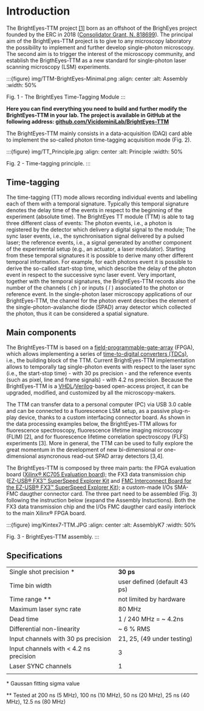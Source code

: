 # Introduction

The BrightEyes-TTM project [\[1\]](https://doi.org/10.1101/2021.10.11.463950) born as an offshoot of the BrighEyes project founded by the ERC in 2018 ([Consolidator Grant, N. 818699](https://vicidominilab.github.io/brighteyes/)). The principal aim of the BrightEyes-TTM project is to give to any microscopy laboratory the possibility to implement and further develop single-photon microscopy. The second aim is to trigger the interest of the microscopy community, and establish the BrigthEyes-TTM as a new standard for single-photon laser scanning microscopy (LSM) experiments.

:::{figure} img/TTM-BrightEyes-Minimal.png
:align: center
:alt: Assembly
:width: 50%

Fig. 1 - The BrightEyes Time-Tagging Module
:::

**Here you can find everything you need to build and further modify the BrightEyes-TTM in your lab. The project is available in GitHub at the following address: [github.com/VicidominiLab/BrightEyes-TTM](https://github.com/VicidominiLab/BrightEyes-TTM)**

The BrightEyes-TTM mainly consists in a data-acquisition (DAQ) card able to implement the so-called photon time-tagging acquisition mode (Fig. 2).

:::{figure} img/TT_Principle.jpg
:align: center
:alt: Principle
:width: 50%

Fig. 2 - Time-tagging principle.
:::

## Time-tagging


The time-tagging (TT) mode allows recording individual events and labelling each of them with a temporal signature. Typically this temporal signature denotes the delay time of the events in respect to the beginning of the experiment (absolute time). The BrightEyes TT module (TTM) is able to tag three different class of events: The photon events, i.e., a photon is registered by the detector which delivery a digital signal to the module; The sync laser events, i.e., the synchronisation signal delivered by a pulsed laser; the reference events, i.e., a signal generated by another component of the experimental setup (e.g., an actuator, a laser modulator). Starting from these temporal signatures it is possible to derive many other different temporal information. For example, for each photons event it is possible to derive the so-called start-stop time, which describe the delay of the photon event in respect to the successive sync laser event. Very important, together with the temporal signatures, the BrightEyes-TTM records also the number of the channels ( *ch* ) or inputs ( *l* ) associated to the photon or reference event. In the single-photon laser microscopy applications of our BrightEyes-TTM, the channel for the photon event describes the element of the single-photon-avalanche diode (SPAD) array detector which collected the photon, thus it can be considered a spatial signature.

## Main components

The BrightEyes-TTM is based on a [field-programmable-gate-array](https://en.wikipedia.org/wiki/Field-programmable_gate_array) (FPGA), which allows implementing a series of [time-to-digital converters (TDCs)](https://en.wikipedia.org/wiki/Time-to-digital_converter), i.e., the building block of the TTM. Current BrightEyes-TTM implementation allows to temporally tag single-photon events with respect to the laser sync (i.e., the start-stop time) - with 30 ps precision - and the reference events (such as pixel, line and frame signals) - with 4.2 ns precision. Because the BrightEyes-TTM is a [VHDL](https://en.wikipedia.org/wiki/VHDL)/[Verilog](https://en.wikipedia.org/wiki/Verilog)-based open-access project, it can be upgraded, modified, and customized by all the microscopy-makers.

The TTM can transfer data to a personal computer (PC) via USB 3.0 cable and can be connected to a fluorescence LSM setup, as a passive plug-n-play device, thanks to a custom interfacing connector board. As shown in the data processing examples below, the BrightEyes-TTM allows for fluorescence spectroscopy, fluorescence lifetime imaging microscopy (FLIM) \[2\], and for fluorescence lifetime correlation spectroscopy (FLFS) experiments \[3\]. More in general, the TTM can be used to fully explore the great momentum in the development of new bi-dimensional or one-dimensional asyncronous read-out SPAD array detectors \[3,4\].


The BrightEyes-TTM is composed by three main parts: the FPGA evaluation board ([Xilinx® KC705 Evaluation board](https://www.xilinx.com/products/boards-and-kits/ek-k7-kc705-g.html)); the FX3 data transmission chip ([EZ-USB® FX3™ SuperSpeed Explorer Kit](https://www.cypress.com/documentation/development-kitsboards/cyusb3kit-003-ez-usb-fx3-superspeed-explorer-kit) and [FMC Interconnect Board for the EZ-USB® FX3™ SuperSpeed Explorer Kit](https://www.cypress.com/documentation/development-kitsboards/cyusb3acc-005-fmc-interconnect-board-ez-usb-fx3-superspeed)); a custom-made I/Os SMA-FMC daugther connector card. The three part need to be assembled (Fig. 3) following the instruction below (expand the Assembly Instuctions). Both the FX3 data transmission chip and the I/Os FMC daugther card easily interlock to the main Xilinx® FPGA board.

:::{figure} img/Kintex7-TTM.JPG
:align: center
:alt: AssemblyK7
:width: 50%

Fig. 3 - BrightEyes-TTM assembly.
:::

## Specifications
|                                        |                              |
|----------------------------------------|------------------------------|
| Single shot precision *                | **30 ps**                    |
| Time bin width                         | user defined (default 43 ps) |
| Time range **                          | not limited by hardware      |
| Maximum laser sync rate                | 80 MHz                       |
| Dead time                              | 1 / 240 MHz = ~ 4.2ns        |
| Differential non-linearity             | ~ 6 % RMS                    |
| Input channels with 30 ps precision    | 21, 25, (49 under testing)   |
| Input channels with < 4.2 ns precision | 3                            |
| Laser SYNC channels                    | 1                            |
|                                        |                              |

\* Gaussan fitting sigma value

\*\* Tested at 200 ns (5 MHz), 100 ns (10 MHz), 50 ns (20 MHz), 25 ns (40 MHz), 12.5 ns (80 MHz)

